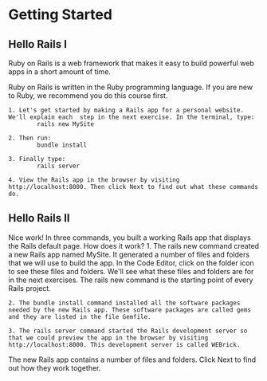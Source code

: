 # Getting Started
## Hello Rails I
Ruby on Rails is a web framework that makes it easy to build powerful web apps in a short amount of time.

Ruby on Rails is written in the Ruby programming language. If you are new to Ruby, we recommend you do this course first.

    1. Let's get started by making a Rails app for a personal website. We'll explain each  step in the next exercise. In the terminal, type:
            rails new MySite
    
    2. Then run: 
            bundle install
    
    3. Finally type:
            rails server

    4. View the Rails app in the browser by visiting http://localhost:8000. Then click Next to find out what these commands do.

## Hello Rails II
Nice work! In three commands, you built a working Rails app that displays the Rails default page. How does it work?
    1. The rails new command created a new Rails app named MySite. It generated a number of files and folders that we will use to build the app. In the Code Editor, click on the folder icon to see these files and folders. We'll see what these files and folders are for in the next exercises. The rails new command is the starting point of every Rails project.

    2. The bundle install command installed all the software packages needed by the new Rails app. These software packages are called gems and they are listed in the file Gemfile.

    3. The rails server command started the Rails development server so that we could preview the app in the browser by visiting http://localhost:8000. This development server is called WEBrick.

The new Rails app contains a number of files and folders. Click Next to find out how they work together.
